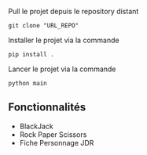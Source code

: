 Pull le projet depuis le repository distant
```
git clone "URL_REPO"
```
Installer le projet via la commande
```
pip install .
```
Lancer le projet via la commande
```
python main
```
## Fonctionnalités
- BlackJack
- Rock Paper Scissors
- Fiche Personnage JDR